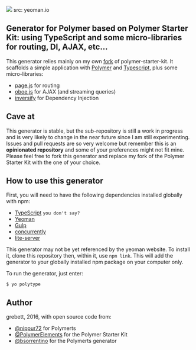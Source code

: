 ![](http://yeoman.io/static/yeoman-02.dc21b7fc1d.png)
src: yeoman.io

## Generator for Polymer based on Polymer Starter Kit: using TypeScript and some micro-libraries for routing, DI, AJAX, etc...

This generator relies mainly on my own [fork](https://github.com/grebett/polymer-starter-kit) of polymer-starter-kit.
It scaffolds a simple application with [Polymer](https://www.polymer-project.org/1.0/) and [Typescript](http://www.typescriptlang.org/), plus some micro-libraries:

+ [page.js](https://visionmedia.github.io/page.js/) for routing
+ [oboe.js](https://github.com/jimhigson/oboe.js) for AJAX (and streaming queries)
+ [inversify](http://inversify.io/) for Dependency Injection

## Cave at

This generator is stable, but the sub-repository is still a work in progress and is very likely to change in the near future since I am still experimenting.
Issues and pull requests are so very welcome but remember this is an __opinionated repository__ and some of your preferences might not fit mine.
Please feel free to fork this generator and replace my fork of the Polymer Starter Kit with the one of your choice.

## How to use this generator

First, you will need to have the following dependencies installed globally with npm:

+ [TypeScript](https://github.com/Microsoft/TypeScript) `you don't say?`
+ [Yeoman](http://yeoman.io/) 
+ [Gulp](https://github.com/gulpjs/gulp)
+ [concurrently](https://github.com/kimmobrunfeldt/concurrently)
+ [lite-server](https://github.com/johnpapa/lite-server)

This generator may not be yet referenced by the yeoman website. To install it, clone this repository then, within it, use `npm link`. This will add the generator to your globally installed npm package on your computer only.

To run the generator, just enter:
```shell
$ yo polytype
```

## Author
grebett, 2016, with open source code from:

+ [@nippur72](https://github.com/nippur72) for Polymerts
+ [@PolymerElements](https://github.com/PolymerElements) for the Polymer Starter Kit
+ [@bsorrentino](https://github.com/bsorrentino) for the Polymerts generator
